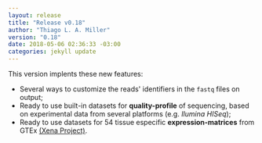 ```yaml
---
layout: release
title: "Release v0.18"
author: "Thiago L. A. Miller"
version: "0.18"
date: 2018-05-06 02:36:33 -03:00
categories: jekyll update
---
```


This version implents these new features:

- Several ways to customize the reads' identifiers in the `fastq` files on output;
- Ready to use built-in datasets for **quality-profile** of sequencing, based on
experimental data from several platforms (e.g. *Ilumina HISeq*);
- Ready to use datasets for 54 tissue especific **expression-matrices** from GTEx
[(Xena Project)](https://xena.ucsc.edu/).
